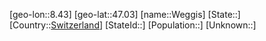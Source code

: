 ﻿---
location: [47.03,8.43]
type: City
tags:
- geo/City


SpocWebEntityId: 35482
isDeleted: false
confidential: public

---
[geo-lon::8.43]
[geo-lat::47.03]
[name::Weggis]
[State::]
[Country::[Switzerland](geo/Continent/Europe/Switzerland.md)]
[StateId::]
[Population::]
[Unknown::]

